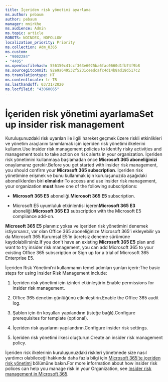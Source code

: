 ```yaml
---
title: İçeriden risk yönetimi ayarlama
ms.author: pebaum
author: pebaum
manager: mnirkhe
ms.audience: Admin
ms.topic: article
ROBOTS: NOINDEX, NOFOLLOW
localization_priority: Priority
ms.collection: Adm_O365
ms.custom:
- "9002284"
- "4405"
ms.openlocfilehash: 556150c41ccf363e6025ba6fac0660d1fb74f9b8
ms.sourcegitcommit: 92e9a649532f5231ceedcafc4d14b8ad18d517c2
ms.translationtype: HT
ms.contentlocale: tr-TR
ms.lasthandoff: 03/31/2020
ms.locfileid: "43060065"
---
```

# <a name="set-up-insider-risk-management"></a><span data-ttu-id="8334a-102">İçeriden risk yönetimi ayarlama</span><span class="sxs-lookup"><span data-stu-id="8334a-102">Set up insider risk management</span></span>

<span data-ttu-id="8334a-103">Kuruluşunuzdaki risk uyarıları ile ilgili hareket geçmek üzere riskli etkinlikleri ve yönetim araçlarını tanımlamak için içeriden risk yönetimi ilkelerini kullanın.</span><span class="sxs-lookup"><span data-stu-id="8334a-103">Use insider risk management policies to identify risky activities and management tools to take action on risk alerts in your organization.</span></span> <span data-ttu-id="8334a-104">İçeriden risk yönetimini kullanmaya başlamadan önce **Microsoft 365 aboneliğinizi** onaylamanız gerekir.</span><span class="sxs-lookup"><span data-stu-id="8334a-104">Before you get started with insider risk management, you should confirm your **Microsoft 365 subscription**.</span></span> <span data-ttu-id="8334a-105">İçeriden risk yönetimine erişmek ve bunu kullanmak için kuruluşunuzda aşağıdaki aboneliklerden biri **olmalıdır**:</span><span class="sxs-lookup"><span data-stu-id="8334a-105">To access and use insider risk management, your organization **must** have one of the following subscriptions:</span></span>

- <span data-ttu-id="8334a-106">**Microsoft 365 E5** aboneliği.</span><span class="sxs-lookup"><span data-stu-id="8334a-106">**Microsoft 365 E5** subscription.</span></span>

- <span data-ttu-id="8334a-107">Microsoft E5 uyumluluk etkinlentisi içeren**Microsoft 365 E3** aboneliği.</span><span class="sxs-lookup"><span data-stu-id="8334a-107">**Microsoft 365 E3** subscription with the Microsoft E5 compliance add-on.</span></span>

<span data-ttu-id="8334a-108">**Microsoft 365 E5** planınız yoksa ve içeriden risk yönetimini denemek istiyorsanız, var olan Office 365 aboneliğinize Microsoft 365’i ekleyebilir ya da Microsoft 365 Kurumsal E5’in ücretsiz deneme sürümüne kaydolabilirsiniz.</span><span class="sxs-lookup"><span data-stu-id="8334a-108">If you don't have an existing **Microsoft 365 E5** plan and want to try insider risk management, you can add Microsoft 365 to your existing Office 365 subscription or Sign up for a trial of Microsoft 365 Enterprise E5.</span></span>

<span data-ttu-id="8334a-109">İçeriden Risk Yönetimi’ni kullanmanın temel adımları şunları içerir:</span><span class="sxs-lookup"><span data-stu-id="8334a-109">The basic steps for using Insider Risk Management include:</span></span>

1. <span data-ttu-id="8334a-110">İçeriden risk yönetimi için izinleri etkinleştirin.</span><span class="sxs-lookup"><span data-stu-id="8334a-110">Enable permissions for insider risk management.</span></span>

2. <span data-ttu-id="8334a-111">Office 365 denetim günlüğünü etkinleştirin.</span><span class="sxs-lookup"><span data-stu-id="8334a-111">Enable the Office 365 audit log.</span></span>

3. <span data-ttu-id="8334a-112">Şablon için ön koşulları yapılandırın (isteğe bağlı).</span><span class="sxs-lookup"><span data-stu-id="8334a-112">Configure prerequisites for template (optional).</span></span>

4. <span data-ttu-id="8334a-113">İçeriden risk ayarlarını yapılandırın.</span><span class="sxs-lookup"><span data-stu-id="8334a-113">Configure insider risk settings.</span></span>

5. <span data-ttu-id="8334a-114">İçeriden risk yönetimi ilkesi oluşturun.</span><span class="sxs-lookup"><span data-stu-id="8334a-114">Create an insider risk management policy.</span></span>

<span data-ttu-id="8334a-115">İçeriden risk ilkelerinin kuruluşunuzdaki riskleri yönetmede size nasıl yardımcı olabileceği hakkında daha fazla bilgi için [Microsoft 365’te içeriden risk yönetimi](https://go.microsoft.com/fwlink/?linkid=2123907) bölümüne bakın.</span><span class="sxs-lookup"><span data-stu-id="8334a-115">For more information about how insider risk polices can help you manage risk in your Organization, see [Insider risk management in Microsoft 365](https://go.microsoft.com/fwlink/?linkid=2123907).</span></span>
